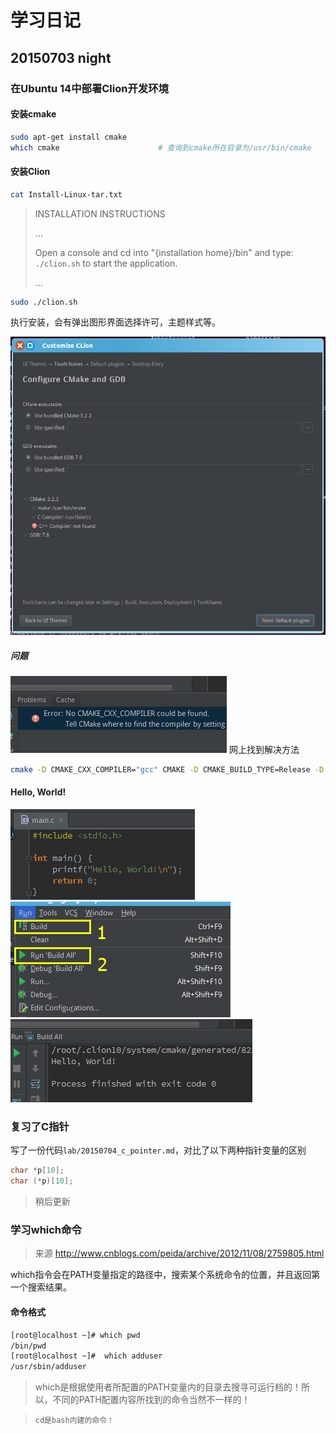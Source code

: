 # 学习日记




## 20150703 night

### 在Ubuntu 14中部署Clion开发环境

#### 安装cmake
```Bash
sudo apt-get install cmake
which cmake                      # 查询到cmake所在目录为/usr/bin/cmake
```

#### 安装Clion
```Bash
cat Install-Linux-tar.txt 
```
> INSTALLATION INSTRUCTIONS
>
> ...
>
> Open a console and cd into "{installation home}/bin" and type: `./clion.sh` to start the application.
>
> ...

```Bash
sudo ./clion.sh
```

执行安装，会有弹出图形界面选择许可，主题样式等。

![clion_install_1](https://raw.githubusercontent.com/hpcn52/Xtudying/master/image/clion_install_1.jpg)

##### 问题

![clion_install_2](https://raw.githubusercontent.com/hpcn52/Xtudying/master/image/clion_install_2.jpg)
网上找到解决方法
```Bash
cmake -D CMAKE_CXX_COMPILER="gcc" CMAKE -D CMAKE_BUILD_TYPE=Release -D CMAKE_INSTALL_PREFIX:PATH="/usr/local"
```

#### Hello, World!
![clion_install_3_b](https://raw.githubusercontent.com/hpcn52/Xtudying/master/image/clion_install_3_b.jpg)
![clion_install_3_c](https://raw.githubusercontent.com/hpcn52/Xtudying/master/image/clion_install_3_c.jpg)
![clion_install_3](https://raw.githubusercontent.com/hpcn52/Xtudying/master/image/clion_install_3.jpg)

### 复习了C指针
写了一份代码`lab/20150704_c_pointer.md`，对比了以下两种指针变量的区别
```c
char *p[10];
char (*p)[10];
```

> 稍后更新

### 学习which命令
> 来源 http://www.cnblogs.com/peida/archive/2012/11/08/2759805.html

which指令会在PATH变量指定的路径中，搜索某个系统命令的位置，并且返回第一个搜索结果。

#### 命令格式
```Bash
[root@localhost ~]# which pwd
/bin/pwd
[root@localhost ~]#  which adduser
/usr/sbin/adduser
```

> which是根据使用者所配置的PATH变量内的目录去搜寻可运行档的！所以，不同的PATH配置内容所找到的命令当然不一样的！

>     cd是bash内建的命令！